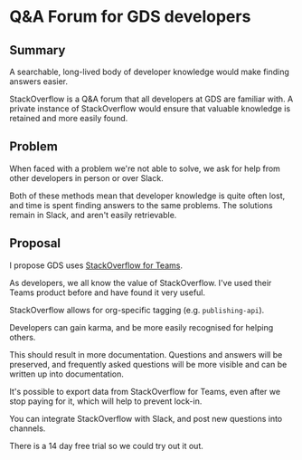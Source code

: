 # Q&A Forum for GDS developers

## Summary

A searchable, long-lived body of developer knowledge would make finding
answers easier.

StackOverflow is a Q&A forum that all developers at GDS are familiar with.
A private instance of StackOverflow would ensure that valuable knowledge
is retained and more easily found.

## Problem

When faced with a problem we're not able to solve, we ask for help from
other developers in person or over Slack.

Both of these methods mean that developer knowledge is quite often lost,
and time is spent finding answers to the same problems. The solutions
remain in Slack, and aren't easily retrievable.

## Proposal

I propose GDS uses [StackOverflow for Teams](https://stackoverflow.com/teams).

As developers, we all know the value of StackOverflow. I've used their Teams
product before and have found it very useful.

StackOverflow allows for org-specific tagging (e.g. `publishing-api`).

Developers can gain karma, and be more easily recognised for helping others.

This should result in more documentation. Questions and answers will be
preserved, and frequently asked questions will be more visible and can
be written up into documentation.

It's possible to export data from StackOverflow for Teams, even after we
stop paying for it, which will help to prevent lock-in.

You can integrate StackOverflow with Slack, and post new questions into channels.

There is a 14 day free trial so we could try out it out.
